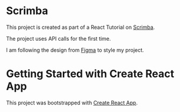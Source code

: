 # Scrimba

This project is created as part of a React Tutorial on [Scrimba](https://scrimba.com/learn/learnreact).

The project uses API calls for the first time. 

I am following the design from [Figma](https://www.figma.com/file/MoLwFPHNHJVrzdFurxHzNV/Meme-Generator?node-id=2%3A2) to style my project.


# Getting Started with Create React App

This project was bootstrapped with [Create React App](https://github.com/facebook/create-react-app).




